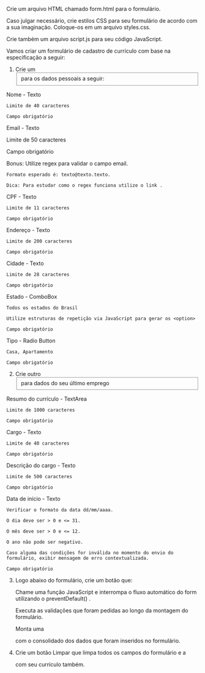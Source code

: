 Crie um arquivo HTML chamado form.html para o formulário.

Caso julgar necessário, crie estilos CSS para seu formulário de acordo com a sua imaginação. Coloque-os em um arquivo styles.css.

Crie também um arquivo script.js para seu código JavaScript.

Vamos criar um formulário de cadastro de currículo com base na especificação a seguir:

1) Crie um <fieldset> para os dados pessoais a seguir:

  Nome - Texto

    Limite de 40 caracteres

    Campo obrigatório

  Email - Texto

  Limite de 50 caracteres

  Campo obrigatório

  Bonus: Utilize regex para validar o campo email.

    Formato esperado é: texto@texto.texto.

    Dica: Para estudar como o regex funciona utilize o link .

  CPF - Texto

    Limite de 11 caracteres

    Campo obrigatório

  Endereço - Texto

    Limite de 200 caracteres

    Campo obrigatório

  Cidade - Texto

    Limite de 28 caracteres

    Campo obrigatório

  Estado - ComboBox

    Todos os estados do Brasil

    Utilize estruturas de repetição via JavaScript para gerar os <option>

    Campo obrigatório

  Tipo - Radio Button

    Casa, Apartamento

    Campo obrigatório

2) Crie outro <fieldset> para dados do seu último emprego

  Resumo do currículo - TextArea

    Limite de 1000 caracteres

    Campo obrigatório

  Cargo - Texto

    Limite de 40 caracteres

    Campo obrigatório

  Descrição do cargo - Texto

    Limite de 500 caracteres

    Campo obrigatório

  Data de início - Texto

    Verificar o formato da data dd/mm/aaaa.

    O dia deve ser > 0 e <= 31.

    O mês deve ser > 0 e <= 12.

    O ano não pode ser negativo.

    Caso alguma das condições for inválida no momento do envio do formulário, exibir mensagem de erro contextualizada.

    Campo obrigatório

3) Logo abaixo do formulário, crie um botão que:

    Chame uma função JavaScript e interrompa o fluxo automático do form utilizando o preventDefault() .

    Executa as validações que foram pedidas ao longo da montagem do formulário.

    Monta uma <div> com o consolidado dos dados que foram inseridos no formulário.

4) Crie um botão Limpar que limpa todos os campos do formulário e a <div> com seu currículo também.


